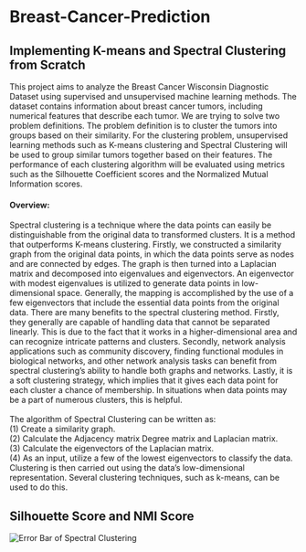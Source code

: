 
# Breast-Cancer-Prediction
## Implementing K-means and Spectral Clustering from Scratch

This project aims to analyze the Breast Cancer Wisconsin Diagnostic Dataset using supervised and unsupervised machine learning methods. The dataset contains information about breast cancer tumors, including numerical features that describe each tumor. We are trying to solve two problem definitions. The problem definition is to cluster the tumors into groups based on their similarity. For the clustering problem, unsupervised learning methods such as K-means clustering and Spectral Clustering will be used to group similar tumors together based on their features. The performance of each clustering algorithm will be evaluated using metrics such as the Silhouette Coefficient scores and the Normalized Mutual Information scores.

#### Overview:
Spectral clustering is a technique where the data points can easily be distinguishable from the original data to transformed clusters. It is a method that outperforms K-means clustering. Firstly, we constructed a similarity graph from the original data points, in which the data points serve as nodes and are connected by edges. The graph is then turned into a Laplacian matrix and decomposed into eigenvalues and eigenvectors. An eigenvector with modest eigenvalues is utilized to generate data points in low-dimensional space. Generally, the mapping is accomplished by the use of a few eigenvectors that include the essential data points from the original data. There are many benefits to the spectral clustering method. Firstly, they generally are capable of handling data that cannot be separated linearly. This is due to the fact that it works in a higher-dimensional area and can recognize intricate patterns and clusters. Secondly, network analysis applications such as community discovery, finding functional modules in biological networks, and other network analysis tasks can benefit from spectral clustering’s ability to handle both graphs and networks. Lastly, it is a soft clustering strategy, which implies that it gives each data point for each cluster a chance of membership. In situations when data points may be a part of numerous clusters, this is helpful.\
\
 The algorithm of Spectral Clustering can be written as:\
 (1) Create a similarity graph.\
(2) Calculate the Adjacency matrix Degree matrix and Laplacian matrix.\
(3) Calculate the eigenvectors of the Laplacian matrix.\
(4) As an input, utilize a few of the lowest eigenvectors to classify the data. Clustering is then carried out using the data’s low-dimensional representation. Several clustering techniques, such as k-means, can be used to do this.


## Silhouette Score and NMI Score

![Error Bar of Spectral Clustering](https://github.com/SahilChowkekar/Breast-Cancer-Prediction-/blob/master/Error%20Bar%20of%20Spectral%20Clustering.png)


